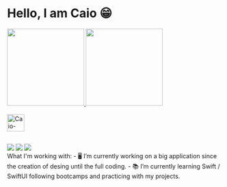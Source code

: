 # Hello, I am Caio 😁
<div>
  <a href="https://github.com/caiiocasttro">
  <img height="180em" src="https://github-readme-stats.vercel.app/api?username=caiiocasttro&show_icons=true&theme=dracula&include_all_commits=true&count_private=true"/>
  <img height="180em" src="https://github-readme-stats.vercel.app/api/top-langs/?username=caiiocasttro&layout=compact&langs_count=16&theme=dracula"/>
</div>
<div style="display: inline_block"><br>
  <img align="center" alt="Caio-Swift" height="40" width="40" src="https://cdn.jsdelivr.net/gh/devicons/devicon/icons/swift/swift-original.svg" />
</div>

##

<div> 
  <a href="https://instagram.com/caiosdev" target="_blank"><img src="https://img.shields.io/badge/-Instagram-%23E4405F?style=for-the-badge&logo=instagram&logoColor=white" target="_blank"></a>
 <a href="https://discord.gg/caiiocasttro#5268" target="_blank"><img src="https://img.shields.io/badge/Discord-7289DA?style=for-the-badge&logo=discord&logoColor=white" target="_blank"></a> 
  <a href="https://www.linkedin.com/in/caio-chaves-57055322b" target="_blank"><img src="https://img.shields.io/badge/-LinkedIn-%230077B5?style=for-the-badge&logo=linkedin&logoColor=white" target="_blank"></a> 
  </div>
What I'm working with:
- 🖥 I’m currently working on a big application since the creation of desing until the full coding.
- 📚 I’m currently learning Swift / SwiftUI following bootcamps and practicing with my projects.
